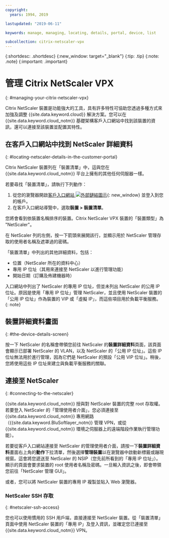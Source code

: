 ```yaml
---
copyright:
  years: 1994, 2019

lastupdated: "2019-06-11"

keywords: manage, managing, locating, details, portal, device, list

subcollection: citrix-netscaler-vpx
---
```


{:shortdesc: .shortdesc}
{:new_window: target="_blank"}
{:tip: .tip}
{:note: .note}
{:important: .important}

# 管理 Citrix NetScaler VPX
{: #managing-your-citrix-netscaler-vpx}

Citrix NetScaler 裝置是功能強大的工具，具有許多特性可協助您透過多種方式來加強及調整 {{site.data.keyword.cloud}} 解決方案。您可以在 {{site.data.keyword.cloud_notm}} 基礎架構客戶入口網站中找到該裝置的資訊，還可以連接至該裝置並配置其特性。  

## 在客戶入口網站中找到 NetScaler 詳細資料
{: #locating-netscaler-details-in-the-customer-portal}

Citrix NetScaler 裝置列在「裝置清單」中，這與您在 {{site.data.keyword.cloud_notm}} 平台上擁有的其他任何伺服器一樣。

若要尋找「裝置清單」，請執行下列動作：

1. 從您的瀏覽器開啟[客戶入口網站 ![外部鏈結圖示](../../icons/launch-glyph.svg "外部鏈結圖示")](https://control.softlayer.com/){: new_window} 並登入到您的帳戶。
2. 在客戶入口網站導覽中，選取**裝置 > 裝置清單**。

您將會看到依裝置名稱排序的裝置。Citrix NetScaler VPX 裝置的「裝置類型」為 "NetScaler"。

在 NetScaler 列的左側，按一下箭頭來展開該行，並顯示用於 NetScaler 管理存取的使用者名稱及遮罩過的密碼。

「裝置清單」中列出的其他詳細資料，包括：

* 位置（NetScaler 所在的資料中心）
* 專用 IP 位址（其用來連接至 NetScaler 以進行管理功能）
* 開始日期（訂購及佈建機器時）

入口網站中列出了 NetScaler 的專用 IP 位址，但並未列出 NetScaler 的公用 IP 位址。原因是使用「專用 IP 位址」管理 NetScaler，並且使用 NetScaler 裝置的「公用 IP 位址」作為裝置的 VIP 或「虛擬 IP」，而這些項目用於負載平衡服務。
{: note}

## 裝置詳細資料畫面
{: #the-device-details-screen}

按一下 NetScaler 的名稱會帶領您前往 NetScaler 的**裝置詳細資料**頁面，該頁面會顯示已部署 NetScaler 的 VLAN，以及 NetScaler 的「公用 IP 位址」。這些 IP 位址無法用於進行管理，因為它們是 NetScaler 的預設「公用 VIP 位址」。稍後，您將使用這些 IP 位址來建立與負載平衡服務的關聯。

## 連接至 NetScaler
{: #connecting-to-the-netscaler}

{{site.data.keyword.cloud_notm}} 授與對 NetScaler 裝置的完整 root 存取權。若要登入 NetScaler 的「管理使用者介面」，您必須連接至 {{site.data.keyword.cloud_notm}} 專用網路（{{site.data.keyword.BluSoftlayer_notm}} 管理 VPN，或從 {{site.data.keyword.cloud_notm}} 環境之伺服器上的遠端階段作業執行管理功能）。

若要從客戶入口網站連接至 NetScaler 的管理使用者介面，請按一下**裝置詳細資料**畫面右上角的**動作**下拉清單，然後選擇**管理裝置**以在瀏覽器中啟動新標籤或蹦現視窗。這會將您遞送至 NetScaler 的 NSIP（您先前所看到的「專用 IP 位址」）。顯示的頁面會要求裝置的 root 使用者名稱及密碼。一旦輸入資訊之後，即會帶領您前往「NetScaler 管理 GUI」。

或者，您可以將 NetScaler 裝置的專用 IP 複製並貼入 Web 瀏覽器。

### NetScaler SSH 存取
{: #netscaler-ssh-access}

您也可以使用慣用的 SSH 用戶端，直接連接至 NetScaler 裝置。從「裝置清單」頁面中使用 NetScaler 裝置的「專用 IP」及登入資訊，並確定您已連接至 {{site.data.keyword.cloud_notm}} VPN。
